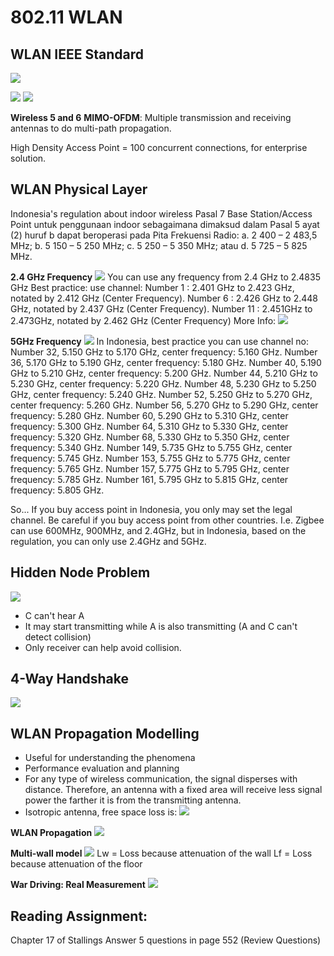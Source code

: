 # 802.11 WLAN

## WLAN IEEE Standard
![](attachments/Pasted%20image%2020210930160754.png)

![](attachments/Pasted%20image%2020210930165332.png)
![](attachments/Pasted%20image%2020210930102426.png)

**Wireless 5 and 6**
**MIMO-OFDM**: Multiple transmission and receiving antennas to do multi-path propagation.

High Density Access Point = 100 concurrent connections, for enterprise solution.

## WLAN Physical Layer
Indonesia's regulation about indoor wireless
Pasal 7 
Base Station/Access Point untuk penggunaan indoor sebagaimana dimaksud dalam Pasal 5 ayat (2) huruf b dapat beroperasi pada Pita Frekuensi Radio: 
a. 2 400 – 2 483,5 MHz; 
b. 5 150 – 5 250 MHz; 
c. 5 250 – 5 350 MHz; atau 
d. 5 725 – 5 825 MHz.

**2.4 GHz Frequency**
![](attachments/2.4Ghz.jpg)
You can use any frequency from 2.4 GHz to 2.4835 GHz
Best practice: use channel:
Number 1 : 2.401 GHz to 2.423 GHz, notated by 2.412 GHz (Center Frequency).
Number 6 : 2.426 GHz to 2.448 GHz, notated by 2.437 GHz (Center Frequency).
Number 11 : 2.451GHz to 2.473GHz, notated by 2.462 GHz (Center Frequency)
More Info:
![](attachments/Pasted%20image%2020210930162059.png)


**5GHz Frequency**
![](attachments/5Ghz.jpg)
In Indonesia, best practice you can use channel no: 
Number 32, 5.150 GHz to 5.170 GHz, center frequency: 5.160 GHz.
Number 36, 5.170 GHz to 5.190 GHz, center frequency: 5.180 GHz.
Number 40, 5.190 GHz to 5.210 GHz, center frequency: 5.200 GHz.
Number 44, 5.210 GHz to 5.230 GHz, center frequency: 5.220 GHz.
Number 48, 5.230 GHz to 5.250 GHz, center frequency: 5.240 GHz.
Number 52, 5.250 GHz to 5.270 GHz, center frequency: 5.260 GHz.
Number 56, 5.270 GHz to 5.290 GHz, center frequency: 5.280 GHz.
Number 60, 5.290 GHz to 5.310 GHz, center frequency: 5.300 GHz.
Number 64, 5.310 GHz to 5.330 GHz, center frequency: 5.320 GHz.
Number 68, 5.330 GHz to 5.350 GHz, center frequency: 5.340 GHz.
Number 149, 5.735 GHz to 5.755 GHz, center frequency: 5.745 GHz.
Number 153, 5.755 GHz to 5.775 GHz, center frequency: 5.765 GHz.
Number 157, 5.775 GHz to 5.795 GHz, center frequency: 5.785 GHz.
Number 161, 5.795 GHz to 5.815 GHz, center frequency: 5.805 GHz.

So...
If you buy access point in Indonesia, you only may set the legal channel. Be careful if you buy access point from other countries. I.e. Zigbee can use 600MHz, 900MHz, and 2.4GHz, but in Indonesia, based on the regulation, you can only use 2.4GHz and 5GHz. 

## Hidden Node Problem
![](attachments/Pasted%20image%2020210930164439.png)
- C can't hear A
- It may start transmitting while A is also transmitting (A and C can't detect collision)
- Only receiver can help avoid collision.

## 4-Way Handshake
![](attachments/Pasted%20image%2020210930164405.png)

## WLAN Propagation Modelling
- Useful for understanding the phenomena
- Performance evaluation and planning
- For any type of wireless communication, the signal disperses with distance. Therefore, an antenna with a fixed area will receive less signal power the farther it is from the transmitting antenna.
- Isotropic antenna, free space loss is:
![](attachments/Pasted%20image%2020210930164805.png)

**WLAN Propagation**
![](attachments/Pasted%20image%2020210930164818.png)

**Multi-wall model**
![](attachments/Pasted%20image%2020210930110551.png)
Lw = Loss because attenuation of the wall
Lf = Loss because attenuation of the floor

**War Driving: Real Measurement**
![](attachments/Pasted%20image%2020210930164943.png)

## Reading Assignment: 
Chapter 17 of Stallings
Answer 5 questions in page 552 (Review Questions)